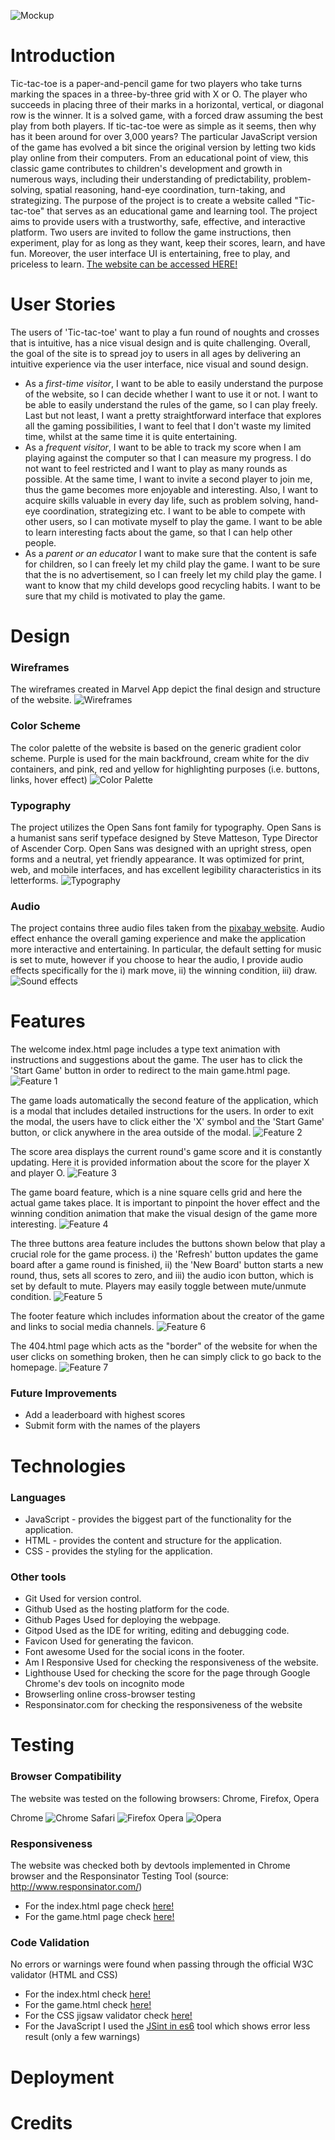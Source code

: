 ![Mockup](documentation/mockup2.png)

# Introduction
Tic-tac-toe is a paper-and-pencil game for two players who take turns marking the spaces in a three-by-three grid with X or O. The player who succeeds in placing three of their marks in a horizontal, vertical, or diagonal row is the winner. It is a solved game, with a forced draw assuming the best play from both players. If tic-tac-toe were as simple as it seems, then why has it been around for over 3,000 years? The particular JavaScript version of the game has evolved a bit since the original version by letting two kids play online from their computers. From an educational point of view, this classic game contributes to children's development and growth in numerous ways, including their understanding of predictability, problem-solving, spatial reasoning, hand-eye coordination, turn-taking, and strategizing. The purpose of the project is to create a website called "Tic-tac-toe" that serves as an educational game and learning tool. The project aims to provide users with a trustworthy, safe, effective, and interactive platform. Two users are invited to follow the game instructions, then experiment, play for as long as they want, keep their scores, learn, and have fun. Moreover, the user interface UI is entertaining, free to play, and priceless to learn. <a href="https://evapalatou.github.io/tic-tac-toe-2" target="_blank">The website can be accessed HERE!</a>

# User Stories
The users of 'Tic-tac-toe' want to play a fun round of noughts and crosses that is intuitive, has a nice visual design and is quite challenging. Overall, the goal of the site is to spread joy to users in all ages by delivering an intuitive experience via the user interface, nice visual and sound design. 

- As a *first-time visitor*, I want to be able to easily understand the purpose of the website, so I can decide whether I want to use it or not. I want to be able to easily understand the rules of the game, so I can play freely. Last but not least, I want a pretty straightforward interface that explores all the gaming possibilities, I want to feel that I don't waste my limited time, whilst at the same time it is quite entertaining.
- As a *frequent visitor*, I want to be able to track my score when I am playing against the computer so that I can measure my progress. I do not want to feel restricted and I want to play as many rounds as possible. At the same time, I want to invite a second player to join me, thus the game becomes more enjoyable and interesting. Also, I want to acquire skills valuable in every day life, such as problem solving, hand-eye coordination, strategizing etc. I want to be able to compete with other users, so I can motivate myself to play the game. I want to be able to learn interesting facts about the game, so that I can help other people.
- As a *parent or an educator* I want to make sure that the content is safe for children, so I can freely let my child play the game. I want to be sure that the is no advertisement, so I can freely let my child play the game. I want to know that my child develops good recycling habits. I want to be sure that my child is motivated to play the game. 

# Design
### Wireframes
The wireframes created in Marvel App depict the final design and structure of the website.
![Wireframes](documentation/wireframes.png)

### Color Scheme
The color palette of the website is based on the generic gradient color scheme. Purple is used for the main backfround, cream white for the div containers, and pink, red and yellow for highlighting purposes (i.e. buttons, links, hover effect)
![Color Palette](documentation/palette.png)

### Typography
The project utilizes the Open Sans font family for typography. Open Sans is a humanist sans serif typeface designed by Steve Matteson, Type Director of Ascender Corp. Open Sans was designed with an upright stress, open forms and a neutral, yet friendly appearance. It was optimized for print, web, and mobile interfaces, and has excellent legibility characteristics in its letterforms. 
![Typography](documentation/typography.png)

### Audio
The project contains three audio files taken from the <a href="https://pixabay.com/music/" target="_blank">pixabay website</a>. Audio effect enhance the overall gaming experience and make the application more interactive and entertaining. In particular, the default setting for music is set to mute, however if you choose to hear the audio, I provide audio effects specifically for the i) mark move, ii) the winning condition, iii) draw.
![Sound effects](documentation/sound-effects.png)

# Features
The welcome index.html page includes a type text animation with instructions and suggestions about the game. The user has to click the 'Start Game' button in order to redirect to the main game.html page. 
![Feature 1](documentation/feature-1.png)

The game loads automatically the second feature of the application, which is a modal that includes detailed instructions for the users. In order to exit the modal, the users have to click either the 'X' symbol and the 'Start Game' button, or click anywhere in the area outside of the modal.
![Feature 2](documentation/feature-2.png)

The score area displays the current round's game score and it is constantly updating. Here it is provided information about the score for the player X and player O.
![Feature 3](documentation/feature-3.png)

The game board feature, which is a nine square cells grid and here the actual game takes place. It is important to pinpoint the hover effect and the winning condition animation that make the visual design of the game more interesting.
![Feature 4](documentation/feature-4.png)

The three buttons area feature includes the buttons shown below that play a crucial role for the game process. i) the 'Refresh' button updates the game board after a game round is finished, ii) the 'New Board' button starts a new round, thus, sets all scores to zero, and iii) the audio icon button, which is set by default to mute. Players may easily toggle between mute/unmute condition. 
![Feature 5](documentation/feature-5.png)

The footer feature which includes information about the creator of the game and links to social media channels.
![Feature 6](documentation/feature-6.png)

The 404.html page which acts as the "border" of the website for when the user clicks on something broken, then he can simply click to go back to the homepage.
![Feature 7](documentation/404.png)

### Future Improvements
- Add a leaderboard with highest scores
- Submit form with the names of the players

# Technologies 
### Languages
- JavaScript - provides the biggest part of the functionality for the application.
- HTML - provides the content and structure for the application.
- CSS - provides the styling for the application.
### Other tools
- Git Used for version control. 
- Github Used as the hosting platform for the code.
- Github Pages Used for deploying the webpage.
- Gitpod Used as the IDE for writing, editing and debugging code.
- Favicon Used for generating the favicon.
- Font awesome Used for the social icons in the footer.
- Am I Responsive Used for checking the responsiveness of the website.
- Lighthouse Used for checking the score for the page through Google Chrome's dev tools on incognito mode
- Browserling online cross-browser testing
- Responsinator.com for checking the responsiveness of the website

# Testing 
### Browser Compatibility
The website was tested on the following browsers: Chrome, Firefox, Opera

Chrome
![Chrome](documentation/browser-chrome.png)
Safari
![Firefox](documentation/browser-firefox.png)
Opera
![Opera](documentation/browser-opera.png)

### Responsiveness
The website was checked both by devtools implemented in Chrome browser and the Responsinator Testing Tool (source: http://www.responsinator.com/)
- For the index.html page check <a href="http://www.responsinator.com/?url=https%3A%2F%2Fevapalatou.github.io%2Ftic-tac-toe-2%2F" target="_blank">here!</a>
- For the game.html page check <a href="http://www.responsinator.com/?url=evapalatou.github.io%2Ftic-tac-toe-2%2Fgame.html" target="_blank">here!</a>

### Code Validation
No errors or warnings were found when passing through the official W3C validator (HTML and CSS)
- For the index.html check <a href="https://validator.w3.org/nu/?doc=https%3A%2F%2Fevapalatou.github.io%2Ftic-tac-toe-2%2Findex.html" target="_blank">here!</a>
- For the game.html check <a href="https://validator.w3.org/nu/?doc=https%3A%2F%2Fevapalatou.github.io%2Ftic-tac-toe-2%2Fgame.html" target="_blank">here!</a>
- For the CSS jigsaw validator check <a href="https://jigsaw.w3.org/css-validator/validator?uri=https%3A%2F%2Fevapalatou.github.io%2Ftic-tac-toe-2%2Fassets%2Fcss%2Fstyle.css&profile=css3svg&usermedium=all&warning=1&vextwarning=&lang=en" target="_blank">here!</a>
- For the JavaScript I used the <a href="https://jshint.com/" target="_blank">JSint in es6</a> tool which shows error less result (only a few warnings)

# Deployment
# Credits

